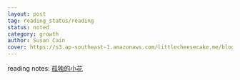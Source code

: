 ```yaml
---
layout: post
tag: reading_status/reading
status: noted
category: growth
author: Susan Cain
cover: https://s3.ap-southeast-1.amazonaws.com/littlecheesecake.me/blog-post/books/Quiet.jpg
---
```


reading notes: [孤独的小花](https://littlecheesecake.me/blog2/2014/02/16/lonely-flower.html)
